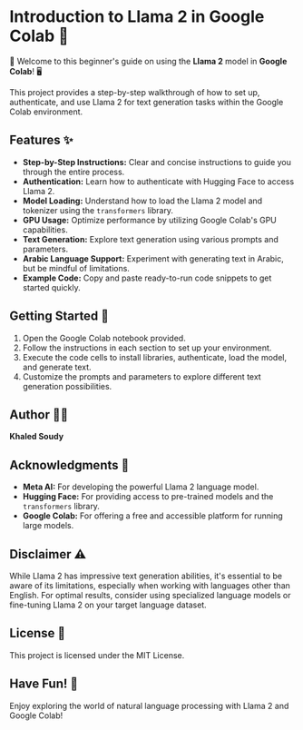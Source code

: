 # Introduction to Llama 2 in Google Colab 🌟

🦙 Welcome to this beginner's guide on using the **Llama 2** model in **Google Colab**! 🖥️

This project provides a step-by-step walkthrough of how to set up, authenticate, and use Llama 2 for text generation tasks within the Google Colab environment.

## Features ✨

* **Step-by-Step Instructions:** Clear and concise instructions to guide you through the entire process.
* **Authentication:** Learn how to authenticate with Hugging Face to access Llama 2.
* **Model Loading:** Understand how to load the Llama 2 model and tokenizer using the `transformers` library.
* **GPU Usage:** Optimize performance by utilizing Google Colab's GPU capabilities.
* **Text Generation:** Explore text generation using various prompts and parameters.
* **Arabic Language Support:** Experiment with generating text in Arabic, but be mindful of limitations.
* **Example Code:** Copy and paste ready-to-run code snippets to get started quickly.

## Getting Started 🚀

1. Open the Google Colab notebook provided.
2. Follow the instructions in each section to set up your environment.
3. Execute the code cells to install libraries, authenticate, load the model, and generate text.
4. Customize the prompts and parameters to explore different text generation possibilities.

## Author 🧑‍💻

**Khaled Soudy**

## Acknowledgments 🙏

* **Meta AI:** For developing the powerful Llama 2 language model.
* **Hugging Face:** For providing access to pre-trained models and the `transformers` library.
* **Google Colab:** For offering a free and accessible platform for running large models.


## Disclaimer ⚠️

While Llama 2 has impressive text generation abilities, it's essential to be aware of its limitations, especially when working with languages other than English. For optimal results, consider using specialized language models or fine-tuning Llama 2 on your target language dataset.

## License 📜

This project is licensed under the MIT License.

## Have Fun! 🎉

Enjoy exploring the world of natural language processing with Llama 2 and Google Colab!
